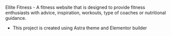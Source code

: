 Ellite Fitness - A fitness website that is designed to provide fitness enthusiasts with advice, inspiration, workouts, type of coaches or nutritional guidance. 


* This project is created using Astra theme and Elementor builder
